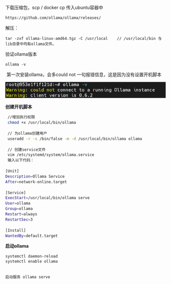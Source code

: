 

下载压缩包，scp / docker cp 传入ubuntu容器中

```
https://github.com/ollama/ollama/releases/
```



解压：

```
tar -zxf ollama-linux-amd64.tgz -C /usr/local    // /usr/local/bin 与lib目录中均有ollama文件。
```

验证ollama版本

```
ollama -v
```

​			第一次安装ollama，会多could not 一句报错信息，这是因为没有设置开机脚本

![image-20250326102250803](pics/image-20250326102250803.png)

**创建开机脚本**

```bash
 //增加执行权限
 chmod +x /usr/local/bin/ollama
 
 // 为ollama创建用户
 useradd -r -s /bin/false -m -d /usr/local/bin/ollama ollama
 
 // 创建service文件
 vim /etc/systemd/system/ollama.service
 输入以下代码：
 
[Unit]
Description=Ollama Service
After=network-online.target
 
[Service]
ExecStart=/usr/local/bin/ollama serve
User=ollama
Group=ollama
Restart=always
RestartSec=3
 
[Install]
WantedBy=default.target

```

**启动ollama**

```
systemctl daemon-reload
systemctl enable ollama


启动服务 ollama serve
```


